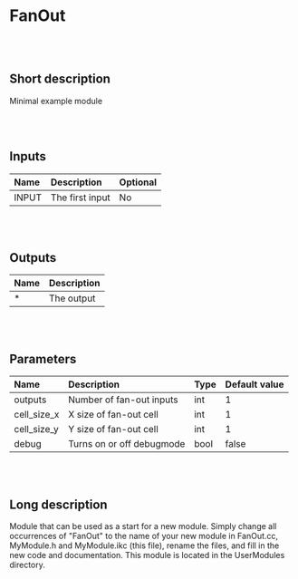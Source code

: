 # FanOut


<br><br>
## Short description

Minimal example module

<br><br>

## Inputs

|Name|Description|Optional|
|:----|:-----------|:-------|
|INPUT|The first input|No|

<br><br>

## Outputs

|Name|Description|
|:----|:-----------|
|*|The output|

<br><br>

## Parameters

|Name|Description|Type|Default value|
|:----|:-----------|:----|:-------------|
|outputs|Number of fan-out inputs|int|1|
|cell_size_x|X size of fan-out cell|int|1|
|cell_size_y|Y size of fan-out cell|int|1|
|debug|Turns on or off debugmode|bool|false|

<br><br>
## Long description
Module that can be used as a start for a new module.
		Simply change all occurrences of "FanOut" to the name of your new module in
		FanOut.cc, MyModule.h and MyModule.ikc (this file), rename the files, and fill
		in the new code and documentation. This module is located in the
		UserModules directory.